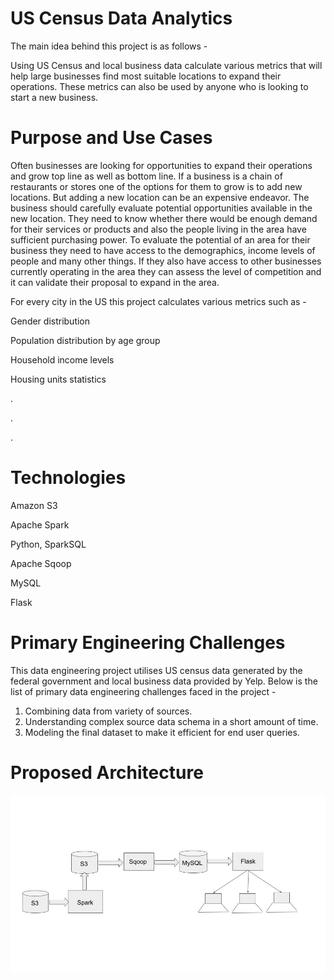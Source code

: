 # US Census Data Analytics
The main idea behind this project is as follows -

Using US Census and local business data calculate various metrics that will help large businesses find most suitable locations to expand their operations. These metrics can also be used by anyone who is looking to start a new business. 

# Purpose and Use Cases
Often businesses are looking for opportunities to expand their operations and grow top line as well as bottom line. If a business is a chain of restaurants or stores one of the options for them to grow is to add new locations. But adding a new location can be an expensive endeavor. The business should carefully evaluate potential opportunities available in the new location. They need to know whether there would be enough demand for their services or products and also the people living in the area have sufficient purchasing power. To evaluate the potential of an area for their business they need to have access to the demographics, income levels of people and many other things. If they also have access to other businesses currently operating in the area they can assess the level of competition and it can validate their proposal to expand in the area. 

For every city in the US this project calculates various metrics such as - 

Gender distribution

Population distribution by age group

Household income levels

Housing units statistics

.

.

.



# Technologies 
Amazon S3

Apache Spark

Python, SparkSQL

Apache Sqoop

MySQL

Flask

# Primary Engineering Challenges
This data engineering project utilises US census data generated by the federal government and local business data provided by Yelp. Below is the list of primary data engineering challenges faced in the project - 
1) Combining data from variety of sources. 
2) Understanding complex source data schema in a short amount of time. 
3) Modeling the final dataset to make it efficient for end user queries.  

# Proposed Architecture 

![System Architecture](Insight-Project-Architecture.jpg)
